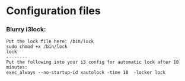 # Configuration files  
### Blurry i3lock:
`Put the lock file here: /bin/lock`  
`sudo chmod +x /bin/lock`  
`lock`  
`--------`  
`Put the following into your i3 config for automatic lock after 10 minutes:`  
`exec_always --no-startup-id xautolock -time 10  -locker lock`
